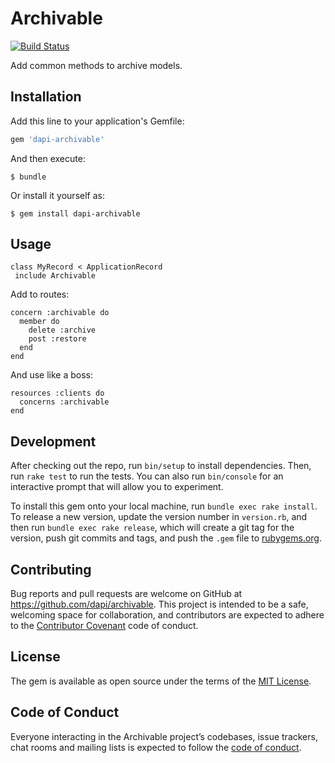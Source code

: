 # Archivable

[![Build Status](https://travis-ci.org/BrandyMint/archivable.svg)](https://travis-ci.org/search/archivable)

Add common methods to archive models.

## Installation

Add this line to your application's Gemfile:

```ruby
gem 'dapi-archivable'
```

And then execute:

    $ bundle

Or install it yourself as:

    $ gem install dapi-archivable

## Usage

```
class MyRecord < ApplicationRecord
 include Archivable
```

Add to routes:

```
concern :archivable do
  member do
    delete :archive
    post :restore
  end
end
```

And use like a boss:

```
resources :clients do
  concerns :archivable
end
```

## Development

After checking out the repo, run `bin/setup` to install dependencies. Then, run `rake test` to run the tests. You can also run `bin/console` for an interactive prompt that will allow you to experiment.

To install this gem onto your local machine, run `bundle exec rake install`. To release a new version, update the version number in `version.rb`, and then run `bundle exec rake release`, which will create a git tag for the version, push git commits and tags, and push the `.gem` file to [rubygems.org](https://rubygems.org).

## Contributing

Bug reports and pull requests are welcome on GitHub at https://github.com/dapi/archivable. This project is intended to be a safe, welcoming space for collaboration, and contributors are expected to adhere to the [Contributor Covenant](http://contributor-covenant.org) code of conduct.

## License

The gem is available as open source under the terms of the [MIT License](https://opensource.org/licenses/MIT).

## Code of Conduct

Everyone interacting in the Archivable project’s codebases, issue trackers, chat rooms and mailing lists is expected to follow the [code of conduct](https://github.com/dapi/archivable/blob/master/CODE_OF_CONDUCT.md).
